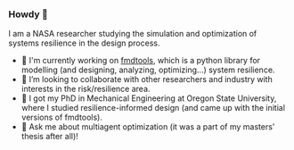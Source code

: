### Howdy 👋

I am a NASA researcher studying the simulation and optimization of systems resilience in the design process.

- 🔭 I'm currently working on [fmdtools](https://github.com/nasa/fmdtools), which is a python library for modelling (and designing, analyzing, optimizing...) system resilience.
- 👯 I’m looking to collaborate with other researchers and industry with interests in the risk/resilience area.
- 🏫 I got my PhD in Mechanical Engineering at Oregon State University, where I studied resilience-informed design (and came up with the initial versions of fmdtools).
- 💬 Ask me about multiagent optimization (it was a part of my masters' thesis after all)!
